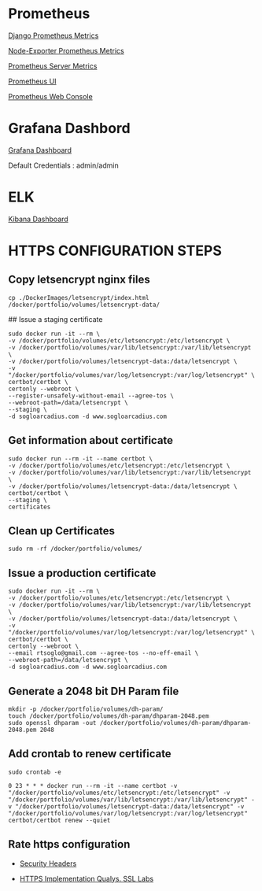 # Prometheus

[Django Prometheus Metrics](http://sogloarcadius.com/monitoring/metrics)

[Node-Exporter Prometheus Metrics](http://sogloarcadius.com:9100/metrics)

[Prometheus Server Metrics](http://sogloarcadius.com:9090/metrics)

[Prometheus UI](http://sogloarcadius.com:9090)

[Prometheus Web Console](http://sogloarcadius.com:9090/consoles/summary.html)

# Grafana Dashbord

[Grafana Dashboard](http://sogloarcadius.com:3000)

Default Credentials : admin/admin

# ELK

[Kibana Dashboard](http://sogloarcadius.com:5601)

# HTTPS CONFIGURATION STEPS

## Copy letsencrypt nginx files 

```
cp ./DockerImages/letsencrypt/index.html /docker/portfolio/volumes/letsencrypt-data/

```
## Issue a staging certificate

```
sudo docker run -it --rm \
-v /docker/portfolio/volumes/etc/letsencrypt:/etc/letsencrypt \
-v /docker/portfolio/volumes/var/lib/letsencrypt:/var/lib/letsencrypt \
-v /docker/portfolio/volumes/letsencrypt-data:/data/letsencrypt \
-v "/docker/portfolio/volumes/var/log/letsencrypt:/var/log/letsencrypt" \
certbot/certbot \
certonly --webroot \
--register-unsafely-without-email --agree-tos \
--webroot-path=/data/letsencrypt \
--staging \
-d sogloarcadius.com -d www.sogloarcadius.com
```

## Get information about certificate

```
sudo docker run --rm -it --name certbot \
-v /docker/portfolio/volumes/etc/letsencrypt:/etc/letsencrypt \
-v /docker/portfolio/volumes/var/lib/letsencrypt:/var/lib/letsencrypt \
-v /docker/portfolio/volumes/letsencrypt-data:/data/letsencrypt \
certbot/certbot \
--staging \
certificates
```

## Clean up Certificates


```
sudo rm -rf /docker/portfolio/volumes/

```

## Issue a production certificate

```
sudo docker run -it --rm \
-v /docker/portfolio/volumes/etc/letsencrypt:/etc/letsencrypt \
-v /docker/portfolio/volumes/var/lib/letsencrypt:/var/lib/letsencrypt \
-v /docker/portfolio/volumes/letsencrypt-data:/data/letsencrypt \
-v "/docker/portfolio/volumes/var/log/letsencrypt:/var/log/letsencrypt" \
certbot/certbot \
certonly --webroot \
--email rtsoglo@gmail.com --agree-tos --no-eff-email \
--webroot-path=/data/letsencrypt \
-d sogloarcadius.com -d www.sogloarcadius.com

```


## Generate a 2048 bit DH Param file

```
mkdir -p /docker/portfolio/volumes/dh-param/
touch /docker/portfolio/volumes/dh-param/dhparam-2048.pem
sudo openssl dhparam -out /docker/portfolio/volumes/dh-param/dhparam-2048.pem 2048

```

## Add crontab to renew certificate

``` 
sudo crontab -e

0 23 * * * docker run --rm -it --name certbot -v "/docker/portfolio/volumes/etc/letsencrypt:/etc/letsencrypt" -v "/docker/portfolio/volumes/var/lib/letsencrypt:/var/lib/letsencrypt" -v "/docker/portfolio/volumes/letsencrypt-data:/data/letsencrypt" -v "/docker/portfolio/volumes/var/log/letsencrypt:/var/log/letsencrypt" certbot/certbot renew --quiet
```


## Rate https configuration

* [Security Headers](http://securityheaders.io)

* [HTTPS Implementation Qualys. SSL Labs](http://ssllabs.com)